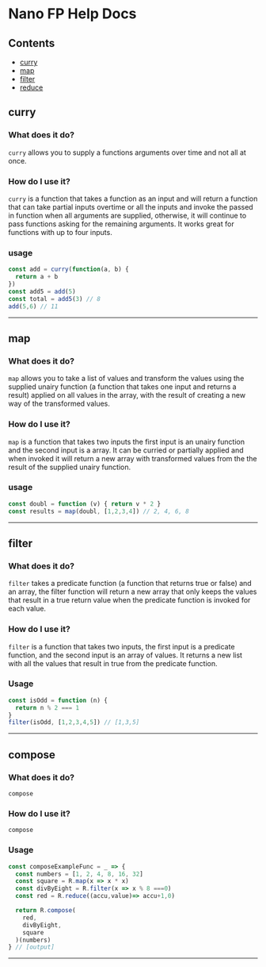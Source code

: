 # Nano FP Help Docs

## Contents

* [curry](#curry)
* [map](#map)
* [filter](#filter)
* [reduce](#reduce)

## curry

### What does it do?

`curry` allows you to supply a functions arguments over time and not all at once.

### How do I use it?

`curry` is a function that takes a function as an input and will return a
function that can take partial inputs overtime or all the inputs and invoke
the passed in function when all arguments are supplied, otherwise, it will
continue to pass functions asking for the remaining arguments. It works great for functions with up to four inputs.

### usage

``` js
const add = curry(function(a, b) {
  return a + b
})
const add5 = add(5)
const total = add5(3) // 8
add(5,6) // 11
```

---

## map

### What does it do?

`map` allows you to take a list of values and transform the values using the supplied unairy function (a function that takes one input and returns a result) applied on all values in the array, with the result of creating a new way of the transformed values.

### How do I use it?

`map` is a function that takes two inputs the first input is an unairy function and the second input is a array. It can be curried or partially applied and when invoked it will return a new array with transformed values from the the result of the supplied unairy function.

### usage

``` js
const doubl = function (v) { return v * 2 }
const results = map(doubl, [1,2,3,4]) // 2, 4, 6, 8
```

---

## filter

### What does it do?

`filter` takes a predicate function (a function that returns true or false) and an array, the filter function will return a new array that only keeps the values that result in a true return value when the predicate function is invoked for each value.

### How do I use it?

`filter` is a function that takes two inputs, the first input is a predicate function, and the second input is an array of values. It returns a new list with all the values that result in true from the predicate function.

### Usage

``` js
const isOdd = function (n) {
  return n % 2 === 1
}
filter(isOdd, [1,2,3,4,5]) // [1,3,5]
```

---

## compose

### What does it do?

`compose`

### How do I use it?

`compose`

### Usage

``` js
const composeExampleFunc = _ => {
  const numbers = [1, 2, 4, 8, 16, 32]
  const square = R.map(x => x * x)
  const divByEight = R.filter(x => x % 8 ===0)
  const red = R.reduce((accu,value)=> accu+1,0)

  return R.compose(
    red,
    divByEight,
    square
  )(numbers)
} // [output]
```

---

